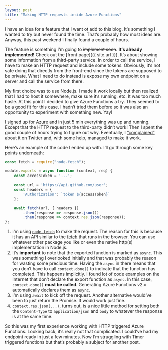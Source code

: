 ```yaml
---
layout: post
title: "Making HTTP requests inside Azure Functions"
---
```


I have an idea for a feature that I want ot add to this blog. It‘s something I wanted to try but never found the time. That‘s probably how most ideas are. Anyway, this past weekend I finally found a couple of hours.

The feature is something I‘m going to ~~implement soon~~. <strong>It‘s already implemented!</strong> Check out the [front page]({{ site.url }}). It‘s about showing some information from a third-party service. In order to call the service, I have to make an HTTP request and include some tokens. Obviously, it‘s not safe doing that directly from the front-end since the tokens are supposed to be private. What I need to do instead is expose my own endpoint on a server and call the service from there.

My first choice was to use Node.js. I made it work locally but then realized that I had to host it somewhere, make sure it‘s running, etc. It was too much hasle. At this point I decided to give Azure Functions a try. They seemed to be a good fit for this case. I hadn‘t tried them before so it was also an opportunity to experiment with something new. Yay!

I signed up for Azure and in just 5 min everything was up and running. Except that the HTTP request to the third-party didn‘t work! Then I spent the good couple of hours trying to figure out why. Eventually, I [“complained”](https://mobile.twitter.com/dzhavatushev/status/1147740207988596736) about it on Twitter and, with some help, managed to make it work.

Here‘s an example of the code I ended up with. I‘ll go through some key points underneath:

```ts
const fetch = require("node-fetch");

module.exports = async function (context, req) {
    const accessToken = '...';

    const url = 'https://api.github.com/user';
    const headers = {
        'Authorization': `token ${accessToken}`
    };

    await fetch(url, { headers })
        .then(response => response.json())
        .then(response => context.res.json(response));
};
```

1. I‘m using [`node-fetch`](https://www.npmjs.com/package/node-fetch) to make the request. The reason for this is because it has an API similar to the [fetch](https://developer.mozilla.org/en-US/docs/Web/API/Fetch_API) that runs in the browser. You can use whatever other package you like or even the native http(s) implementation in Node.js.
2. It‘s **important** to note that the exported function is marked as `async`. This was something I overlooked initially and that was probably the reason for wasting some precious time. Having the `async` in there means that you don‘t have to call `context.done()` to indicate that the function has completed. This happens implicitly. I found lot of code examples on the Internet that don‘t declare the export function as `async`. In this case, `context.done()` **must be called**. Generating Azure Functions v2.x automatically declares them as `async`. 
3. I‘m using `await` to kick off the request. Another alternative would‘ve been to just return the Promise. It would work just fine.
4. `context.res.json(...)`, turns out, is a nice little method for setting both the `Content-Type` to `application/json` and `body` to whatever the response is at the same time.

So this was my first experience working with HTTP triggered Azure Functions. Looking back, it‘s really not that complicated. I could‘ve had my endpoint ready in just a few minutes. Now I‘m struggling with Timer triggered functions but that‘s probably a subject for another post.
